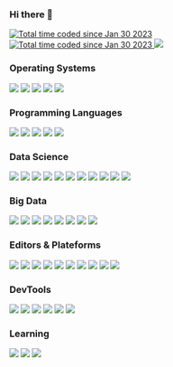 ### Hi there 👋

<a href="https://www.linkedin.com/in/xadrien/">
    <img src="https://img.shields.io/badge/-0A66C2?style=flat&logo=linkedin&logoColor=white" alt="Total time coded since Jan 30 2023" />
</a>

<a href="https://wakatime.com/@54d99f29-75b1-48c3-a9ec-a4132e114e56">
    <img src="https://wakatime.com/badge/user/54d99f29-75b1-48c3-a9ec-a4132e114e56.svg" alt="Total time coded since Jan 30 2023" />
</a>


<a href="https://wakatime.com/@54d99f29-75b1-48c3-a9ec-a4132e114e56">
  <img src="https://wakatime.com/share/@ADkernx/f07de5dc-110e-463d-895a-6342b09a3273.svg" />
</a>

### Operating Systems

<img src="https://img.shields.io/badge/Darwin-000000?style=flat&logo=apple&logoColor=white"/>
<img src="https://img.shields.io/badge/Ubuntu-E95420?style=flat&logo=ubuntu&logoColor=white"/>
<img src="https://img.shields.io/badge/Red_Hat-EE0000?style=flat&logo=redhat&logoColor=white"/>
<img src="https://img.shields.io/badge/Alpine_Linux-0D597F?style=flat&logo=alpinelinux&logoColor=white"/>
<img src="https://img.shields.io/badge/Debian-A81D33?style=flat&logo=debian&logoColor=white"/>

### Programming Languages

<img src="https://img.shields.io/badge/Python3-0277BD?style=flat&logo=python&logoColor=white" />
<img src="https://img.shields.io/badge/Bash-424242?style=flat&logo=gnubash&logoColor=white" />
<img src="https://img.shields.io/badge/SQL/NoSQL-E91E63?style=flat&logo=amazondynamodb&logoColor=white" />
<img src="https://img.shields.io/badge/R-3776AB?style=flat&logo=r&logoColor=white" />
<img src="https://img.shields.io/badge/Scala-CB171E?style=flat&logo=scala&logoColor=white" />

### Data Science

<img src="https://img.shields.io/badge/Pandas-150458?style=flat&logo=pandas&logoColor=white"/>
<img src="https://img.shields.io/badge/NumPy-013243?style=flat&logo=numpy&logoColor=white"/>
<img src="https://img.shields.io/badge/Polars-CD792C?style=flat&logo=polars&logoColor=white"/>
<img src="https://img.shields.io/badge/SciPy-8CAAE6?style=flat&logo=scipy&logoColor=white"/>
<img src="https://img.shields.io/badge/Scikit_Learn-F7931E?style=flat&logo=scikitlearn&logoColor=white"/>
<img src="https://img.shields.io/badge/Keras-D00000?style=flat&logo=keras&logoColor=white"/>
<img src="https://img.shields.io/badge/MLFlow-0194E2?style=flat&logo=mlflow&logoColor=white"/>
<img src="https://img.shields.io/badge/PyTorch-EE4C2C?style=flat&logo=pytorch&logoColor=white"/>
<img src="https://img.shields.io/badge/pytest-0A9EDC?style=flat&logo=pytest&logoColor=white"/>
<img src="https://img.shields.io/badge/Folium-77B829?style=flat&logo=folium&logoColor=white"/>
<img src="https://img.shields.io/badge/Plotly-3F4F75?style=flat&logo=plotly&logoColor=white"/>

### Big Data

<img src="https://img.shields.io/badge/Spark-E25A1C?style=flat&logo=apachespark&logoColor=white"/>
<img src="https://img.shields.io/badge/Hive-FBC02D?style=flat&logo=apachehive&logoColor=white"/>
<img src="https://img.shields.io/badge/HDFS-66CCFF?style=flat&logo=apachehadoop&logoColor=white"/>
<img src="https://img.shields.io/badge/Kafka-231F20?style=flat&logo=apachekafka&logoColor=white"/>
<img src="https://img.shields.io/badge/Oracle-F80000?style=flat&logo=oracle&logoColor=white"/>
<img src="https://img.shields.io/badge/Cassandra-1287B1?style=flat&logo=apachecassandra&logoColor=white"/>
<img src="https://img.shields.io/badge/MongoDB-47A248?style=flat&logo=mongodb&logoColor=white"/>
<img src="https://img.shields.io/badge/AirFlow-017CEE?style=flat&logo=apacheairflow&logoColor=white"/>

### Editors & Plateforms

<img src="https://img.shields.io/badge/VS_Code-007ACC?style=flat&logo=visualstudiocode&logoColor=white"/>
<img src="https://img.shields.io/badge/Jupyter-F37626?style=flat&logo=jupyter&logoColor=white"/>
<img src="https://img.shields.io/badge/Vim-019733?style=flat&logo=vim&logoColor=white"/>
<img src="https://img.shields.io/badge/Sublime-FF9800?style=flat&logo=sublimetext&logoColor=white"/>
<img src="https://img.shields.io/badge/iTerm2-000000?style=flat&logo=iterm2&logoColor=white"/>

<img src="https://img.shields.io/badge/DevContainers-333333?style=flat&logo=linuxcontainers&logoColor=white"/>
<img src="https://img.shields.io/badge/Docker-2496ED?style=flat&logo=docker&logoColor=white"/>
<img src="https://img.shields.io/badge/AWS_EC2-FF9900?style=flat&logo=amazonec2&logoColor=white"/>
<img src="https://img.shields.io/badge/Dataiku-2AB1AC?style=flat&logo=dataiku&logoColor=white"/>
<img src="https://img.shields.io/badge/Google_Colab-F9AB00?style=flat&logo=googlecolab&logoColor=white"/>

### DevTools

<img src="https://img.shields.io/badge/Git-F05032?style=flat&logo=git&logoColor=white"/>
<img src="https://img.shields.io/badge/DVC-13ADC7?style=flat&logo=dvc&logoColor=white"/>
<img src="https://img.shields.io/badge/Github-181717?style=flat&logo=github&logoColor=white"/>
<img src="https://img.shields.io/badge/Bitbucket-0052CC?style=flat&logo=bitbucket&logoColor=white"/>
<img src="https://img.shields.io/badge/JFrog-41BF47?style=flat&logo=jfrog&logoColor=white"/>
<img src="https://img.shields.io/badge/Jenkins-D24939?style=flat&logo=jenkins&logoColor=white"/>

### Learning

<img src="https://img.shields.io/badge/Rust-000000?style=flat&logo=rust&logoColor=white"/>
<img src="https://img.shields.io/badge/AWS-232F3E?style=flat&logo=amazonaws&logoColor=white"/>
<img src="https://img.shields.io/badge/Ansible-EE0000?style=flat&logo=ansible&logoColor=white"/>
